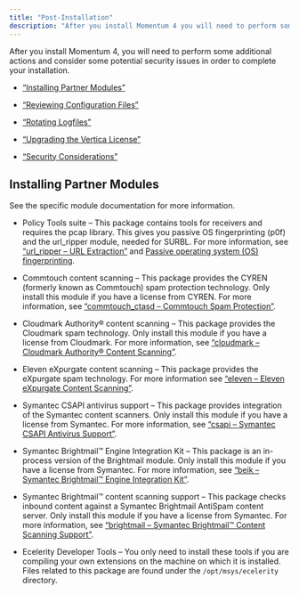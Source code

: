 ```yaml
---
title: "Post-Installation"
description: "After you install Momentum 4 you will need to perform some additional actions and consider some potential security issues in order to complete your installation Section 12 1 Installing Partner Modules Section 12 2 Reviewing Configuration Files Section 12 3 Rotating Logfiles Section 12 5 Upgrading the Vertica License Section..."
---
```



After you install Momentum 4, you will need to perform some additional actions and consider some potential security issues in order to complete your installation.

*   [“Installing Partner Modules”](/momentum/4/post-installation#install.additional.packages)

*   [“Reviewing Configuration Files”](/momentum/4/install-post-install-config)

*   [“Rotating Logfiles”](/momentum/4/install-post-install-rotate)

*   [“Upgrading the Vertica License”](/momentum/4/install-vertica-license)

*   [“Security Considerations”](/momentum/4/install-security-considerations)

## <a name="install.additional.packages"></a> Installing Partner Modules

See the specific module documentation for more information.

*   Policy Tools suite – This package contains tools for receivers and requires the pcap library. This gives you passive OS fingerprinting (p0f) and the url_ripper module, needed for SURBL. For more information, see [“url_ripper – URL Extraction”](/momentum/4/modules/url-ripper) and [Passive operating system (OS) fingerprinting](glossary#gloss-p0f "Passive operating system (OS) fingerprinting").

*   Commtouch content scanning – This package provides the CYREN (formerly known as Commtouch) spam protection technology. Only install this module if you have a license from CYREN. For more information, see [“commtouch_ctasd – Commtouch Spam Protection”](/momentum/4/modules/commtouch).

*   Cloudmark Authority® content scanning – This package provides the Cloudmark spam technology. Only install this module if you have a license from Cloudmark. For more information, see [“cloudmark – Cloudmark Authority® Content Scanning”](/momentum/4/modules/cloudmark).

*   Eleven eXpurgate content scanning – This package provides the eXpurgate spam technology. For more information see [“eleven – Eleven eXpurgate Content Scanning”](/momentum/4/modules/eleven).

*   Symantec CSAPI antivirus support – This package provides integration of the Symantec content scanners. Only install this module if you have a license from Symantec. For more information, see [“csapi – Symantec CSAPI Antivirus Support”](/momentum/4/modules/csapi).

*   Symantec Brightmail™ Engine Integration Kit – This package is an in-process version of the Brightmail module. Only install this module if you have a license from Symantec. For more information, see [“beik – Symantec Brightmail™ Engine Integration Kit”](/momentum/4/modules/beik).

*   Symantec Brightmail™ content scanning support – This package checks inbound content against a Symantec Brightmail AntiSpam content server. Only install this module if you have a license from Symantec. For more information, see [“brightmail – Symantec Brightmail™ Content Scanning Support”](/momentum/4/modules/brightmail).

*   Ecelerity Developer Tools – You only need to install these tools if you are compiling your own extensions on the machine on which it is installed. Files related to this package are found under the `/opt/msys/ecelerity` directory.